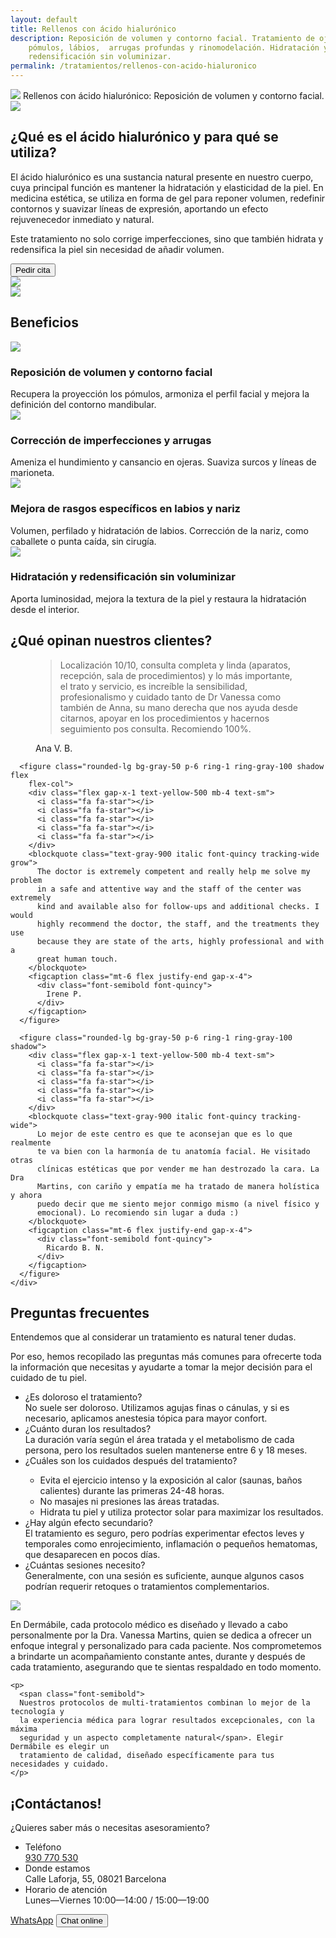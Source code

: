 ```yaml
---
layout: default
title: Rellenos con ácido hialurónico
description: Reposición de volumen y contorno facial. Tratamiento de ojeras,
    pómulos, lábios,  arrugas profundas y rinomodelación. Hidratación y
    redensificación sin voluminizar. 
permalink: /tratamientos/rellenos-con-acido-hialuronico
---
```


<div class="max-w-7xl mx-auto">
<div class="lg:bg-[url(/tratamientos/rellenos-acido-hialuronico/bg.webp)] bg-cover lg:h-180 xl:h-220 relative">
  <div class="lg:absolute rounded-xl bg-white color-black font-quincy text-4xl
    p-8 md:py-15 md:px-10 top-1/4 xl:top-1/3 lg:left-10 md:w-[40%] lg:shadow-md">
    <img class="h-8 w-auto sm:h-10 mb-10 md:mb-20" src="/assets/images/dermabile-brand-logo.svg">
    <span class="font-semibold xl:text-5xl tracking-tight">Rellenos
    con ácido hialurónico</span>:
    Reposición de <span class="font-semibold text-peach">volumen</span> y 
    <span class="text-rose font-semibold">contorno facial</span>.
  </div>
  <div class=" md:inline lg:hidden md:absolute right-20 top-30 w-1/2 md:w-1/3 h-auto
    mx-auto">
    <img src="/tratamientos/rellenos-acido-hialuronico/43.webp">
  </div>
</div>

<section class="p-8 md:py-20 md:px-15 xl:px-35">
<div class="lg:flex flex-row-reverse items-center">
  <div>
    <h2 class="text-rose text-4xl font-quincy mb-8">
      ¿<span class="font-semibold">Qué es</span> el ácido hialurónico y 
      <span class="font-semibold">para qué se utiliza</span>?
    </h2>
    <div class="prose lg:prose-lg text-justify">
      <p>
        El ácido hialurónico es una <span class="font-semibold"> sustancia
        natural presente en nuestro cuerpo</span>, cuya principal función es
        <span class="font-semibold"> mantener la hidratación y elasticidad de la
        piel</span>. En medicina estética, se utiliza en forma de gel para
        <span class="font-semibold"> reponer volumen, redefinir contornos y
        suavizar líneas de expresión</span>, aportando un <span
        class="font-semibold"> efecto rejuvenecedor inmediato y natural</span>.
      </p>
      <p>
        Este tratamiento no solo <span class="font-semibold"> corrige
        imperfecciones</span>, sino que también <span class="font-semibold">
        hidrata y redensifica </span>la piel sin necesidad de añadir volumen.
      </p>
    </div>
    <div class="text-right">
      <button class="w-full sm:w-auto mt-8 rounded-full px-8 py-3 outline-2 outline-rose text-rose uppercase
        hover:text-white hover:bg-rose font-semibold" onclick="checkout({ contents: [{ id: 'relleno-ah', quantity: 1 }] }, true)">Pedir cita</button>
    </div>
  </div>
  <div class="text-center">
    <img src="/tratamientos/rellenos-acido-hialuronico/43.webp" class="w-[80%] h-auto mx-auto hidden lg:inline">
  </div>
</div>
</section>

<div class="w-[80%] max-w-lg mx-auto my-4">
  <img src="/assets/images/divider.svg">
</div>

<section class="p-8 md:px-20">
  <h2 class="text-rose text-4xl font-quincy mb-12 font-semibold text-center
    md:text-left">
    Beneficios
  </h2>
  <div class="grid sm:grid-cols-2 lg:grid-cols-4 space-y-8 gap-x-8">
    <div>
      <img src="/tratamientos/rellenos-acido-hialuronico/face.svg" class="size-10 lg:size-14">
      <h3 class="text-rose my-4 font-semibold text-lg">Reposición de volumen y contorno facial</h3>
      <div>Recupera la proyección los pómulos, armoniza el perfil facial y mejora la definición del contorno mandibular.</div>
    </div>
    <div>
      <img src="/tratamientos/rellenos-acido-hialuronico/wrinkles.svg" class="size-10 lg:size-14">
      <h3 class="text-rose my-4 font-semibold text-lg">Corrección de imperfecciones y arrugas</h3>
      <div>Ameniza el hundimiento y cansancio en ojeras. Suaviza surcos y líneas de marioneta.</div>
    </div>
    <div>
      <img src="/tratamientos/rellenos-acido-hialuronico/lips.svg" class="size-10 lg:size-14">
      <h3 class="text-rose my-4 font-semibold text-lg">Mejora de rasgos específicos en labios y nariz</h3>
      <div>Volumen, perfilado y hidratación de labios. Corrección de la nariz, como caballete o punta caída, sin cirugía.</div>
    </div>
    <div>
      <img src="/tratamientos/rellenos-acido-hialuronico/hydrate.svg" class="size-10 lg:size-14">
      <h3 class="text-rose my-4 font-semibold text-lg">Hidratación y redensificación sin voluminizar</h3>
      <div>Aporta luminosidad, mejora la textura de la piel y restaura la hidratación desde el interior.</div>
    </div>
  </div>
</section>

<section class="p-8 md:px-20">
  <h2 class="text-rose text-4xl font-quincy mb-12 text-center
    md:text-left">
    ¿Qué opinan <span class="font-semibold">nuestros clientes</span>?
  </h2>

  <div class="max-w-xl mx-auto lg:max-w-7xl">
    <div class="mx-auto grid grid-cols-1 gap-8 lg:grid-cols-3">
      <figure class="rounded-lg bg-gray-50 p-6 ring-1 ring-gray-100 shadow">
        <div class="flex gap-x-1 text-yellow-500 mb-4 text-sm">
          <i class="fa fa-star"></i>
          <i class="fa fa-star"></i>
          <i class="fa fa-star"></i>
          <i class="fa fa-star"></i>
          <i class="fa fa-star"></i>
        </div>
        <blockquote class="text-gray-900 italic font-quincy tracking-wide">
          Localización 10/10, consulta completa y linda (aparatos,
          recepción, sala de procedimientos) y lo más importante, el trato
          y servicio, es increíble la sensibilidad, profesionalismo y
          cuidado tanto de Dr Vanessa como también de Anna, su mano derecha
          que nos ayuda desde citarnos, apoyar en los procedimientos y
          hacernos seguimiento pos consulta. Recomiendo 100%.
        </blockquote>
        <figcaption class="mt-6 flex justify-end gap-x-4">
          <div class="font-semibold font-quincy">
            Ana V. B.
          </div>
        </figcaption>
      </figure>

      <figure class="rounded-lg bg-gray-50 p-6 ring-1 ring-gray-100 shadow flex
        flex-col">
        <div class="flex gap-x-1 text-yellow-500 mb-4 text-sm">
          <i class="fa fa-star"></i>
          <i class="fa fa-star"></i>
          <i class="fa fa-star"></i>
          <i class="fa fa-star"></i>
          <i class="fa fa-star"></i>
        </div>
        <blockquote class="text-gray-900 italic font-quincy tracking-wide grow">
          The doctor is extremely competent and really help me solve my problem
          in a safe and attentive way and the staff of the center was extremely
          kind and available also for follow-ups and additional checks. I would
          highly recommend the doctor, the staff, and the treatments they use
          because they are state of the arts, highly professional and with a
          great human touch.
        </blockquote>
        <figcaption class="mt-6 flex justify-end gap-x-4">
          <div class="font-semibold font-quincy">
            Irene P.
          </div>
        </figcaption>
      </figure>

      <figure class="rounded-lg bg-gray-50 p-6 ring-1 ring-gray-100 shadow">
        <div class="flex gap-x-1 text-yellow-500 mb-4 text-sm">
          <i class="fa fa-star"></i>
          <i class="fa fa-star"></i>
          <i class="fa fa-star"></i>
          <i class="fa fa-star"></i>
          <i class="fa fa-star"></i>
        </div>
        <blockquote class="text-gray-900 italic font-quincy tracking-wide">
          Lo mejor de este centro es que te aconsejan que es lo que realmente
          te va bien con la harmonía de tu anatomía facial. He visitado otras
          clínicas estéticas que por vender me han destrozado la cara. La Dra
          Martins, con cariño y empatía me ha tratado de manera holística y ahora
          puedo decir que me siento mejor conmigo mismo (a nivel físico y
          emocional). Lo recomiendo sin lugar a duda :)
        </blockquote>
        <figcaption class="mt-6 flex justify-end gap-x-4">
          <div class="font-semibold font-quincy">
            Ricardo B. N.
          </div>
        </figcaption>
      </figure>
    </div>
  </div>
</section>

<section class="bg-apricot p-8 pb-12 lg:px-40 text-black rounded-t-[4rem] lg:grid
  lg:grid-cols-8 gap-x-16">
  <div class="lg:col-span-3">
  <h2 class="text-4xl font-quincy mb-12 font-semibold text-center
    lg:text-left mt-8">Preguntas frecuentes</h2>
  <div class="hidden lg:block leading-6">
    <p class="mb-2">Entendemos que al considerar un tratamiento es natural tener dudas.</p>
    Por eso, <span class="font-semibold">hemos recopilado las preguntas más comunes para ofrecerte toda la información que necesitas y ayudarte a tomar la mejor decisión para el cuidado de tu piel</span>.
  </div>
  </div>
  <div class="col-span-5">
    <ul class="divide-y divide-coal divide-dotted mb-12 text-justify">
      <li class="py-4">
        <div class="font-semibold text-lg mb-4">¿Es doloroso el tratamiento? </div>
        <div class="leading-6">
          No suele ser doloroso. Utilizamos agujas finas o cánulas, y si es
          necesario, aplicamos anestesia tópica para mayor confort.
        </div>
      </li>
      <li class="py-4">
        <div class="font-semibold text-lg mb-4">
          ¿Cuánto duran los resultados?
        </div>
        <div class="leading-6">
          La duración varía según el área tratada y el metabolismo de cada
          persona, pero los resultados suelen mantenerse entre 6 y 18 meses.
        </div>
      </li>
      <li class="py-4">
        <div class="font-semibold text-lg mb-4">
          ¿Cuáles son los cuidados después del tratamiento?
        </div>
        <div class="leading-6">
           <ul class="list-disc ml-8">
             <li>Evita el ejercicio intenso y la exposición al calor (saunas, baños calientes) durante las primeras 24-48 horas.</li>
             <li>No masajes ni presiones las áreas tratadas.</li>
             <li>Hidrata tu piel y utiliza protector solar para maximizar los resultados.</li>
           </ul>
        </div>
      </li>
      <li class="py-4">
        <div class="font-semibold text-lg mb-4">
          ¿Hay algún efecto secundario?
        </div>
        <div class="leading-6">
          El tratamiento es seguro, pero podrías experimentar efectos leves y
          temporales como enrojecimiento, inflamación o pequeños hematomas, que
          desaparecen en pocos días.
        </div>
      </li>
      <li class="py-4">
        <div class="font-semibold text-lg mb-4">
          ¿Cuántas sesiones necesito?
        </div>
        <div class="leading-6">
          Generalmente, con una sesión es suficiente, aunque algunos casos
          podrían requerir retoques o tratamientos complementarios.
        </div>
      </li>
    </ul>
  </div>
</section>

<section class="bg-white p-8 py-12 md:px-20 lg:px-40 text-black rounded-[4rem] -mt-14
   md:flex md:items-start lg:items-center
  gap-x-8 space-y-8 relative z-1">
  <img src="/tratamientos/rellenos-acido-hialuronico/45.webp" class="md:w-1/3 max-w-70 ring-2 ring-peach rounded-full shrink-0">
  <div class="grow prose prose-lg text-black text-justify">
    <p>
      En Dermábile, cada protocolo médico <span class="font-semibold">es diseñado y llevado a cabo personalmente
      por la Dra. Vanessa Martins</span>, quien se dedica a ofrecer un
    <span class="font-semibold">enfoque integral y
      personalizado para cada paciente</span>. Nos comprometemos a brindarte un
      acompañamiento constante antes, durante y después de cada tratamiento,
      asegurando que te sientas respaldado en todo momento.
    </p>

    <p>
      <span class="font-semibold">
      Nuestros protocolos de multi-tratamientos combinan lo mejor de la tecnología y
      la experiencia médica para lograr resultados excepcionales, con la máxima
      seguridad y un aspecto completamente natural</span>. Elegir Dermábile es elegir un
      tratamiento de calidad, diseñado específicamente para tus necesidades y cuidado.
    </p>
  </div>
</section>

  <section class="lg:bg-[url(/tratamientos/rellenos-acido-hialuronico/46.webp)] bg-cover lg:h-180 xl:h-220 -mt-14 pt-30
    px-8 md:px-20 bg-rose pb-20">
    <div class="lg:w-1/2 text-black">
      <h2 class="font-semibold text-4xl lg:text-6xl font-quincy mb-4">
        ¡Contáctanos!
      </h2>
      <div class="font-semibold">¿Quieres saber más o necesitas
        asesoramiento?</div>
      <ul class="space-y-4 my-8 lg:w-3/4">
        <li class="border-2 border-black p-3 flex gap-x-4 items-center
          rounded-md">
          <i class="fa fa-comments"></i>
          <div>
            <div class="font-semibold">Teléfono</div>
            <a href="tel:931770530">930 770 530</a>
          </div>
        </li>
        <li class="border-2 border-black p-3 flex gap-x-4 items-center
          rounded-md">
          <i class="fa fa-map-marker"></i>
          <div>
            <div class="font-semibold">Donde estamos</div>
            <div>Calle Laforja, 55, 08021 Barcelona</div>
          </div>
        </li>
        <li class="border-2 border-black p-3 flex gap-x-4 items-center
          rounded-md">
          <i class="fa fa-calendar"></i>
          <div>
            <div class="font-semibold">Horario de atención</div>
            <div>Lunes&mdash;Viernes 10:00&mdash;14:00 / 15:00&mdash;19:00</div>
          </div>
        </li>
      </ul>
      <div class="flex flex-col sm:flex-row gap-x-2 gap-y-4">
        <a href="https://wa.me/34931770530" class="w-full block lg:inline lg:w-auto rounded-full px-8 py-3 outline-2
          outline-black uppercase text-center
          hover:text-white hover:outline-white hover:bg-rose font-semibold"
          onclick="checkout({ contents: [{ id: 'relleno-ah', quantity: 1 }] }, true)">
          WhatsApp</a>
        <button class="w-full lg:w-auto rounded-full px-8 py-3 outline-2
          outline-black uppercase
          hover:text-white hover:outline-white hover:bg-rose font-semibold"
          onclick="checkout({ contents: [{ id: 'relleno-ah', quantity: 1 }] }, true)">
          Chat online</button>
        </div>
    </div>
  </section>
</div>
